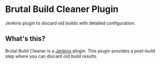 Brutal Build Cleaner Plugin
===========================

Jenkins plugin to discard old builds with detailed configuration.

What's this?
-------------

Brutal Build Cleaner is a [Jenkins](http://jenkins-ci.org/) plugin.
This plugin provides a post-build step where you can discard old build results.




